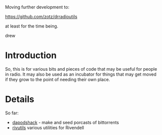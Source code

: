Moving further development to:

https://github.com/zotz/drradioutils

at  least for the time being.

drew

# Introduction #

So, this is for various bits and pieces of code that may be useful for people in radio. It may also be used as an incubator for things that may get moved if they grow to the point of needing their own place.


# Details #

So far:
  * [dapodshack](DaPodShack.md) - make and seed porcasts of bittorrents
  * [rivutils](RivUtils.md) various utilities for Rivendell